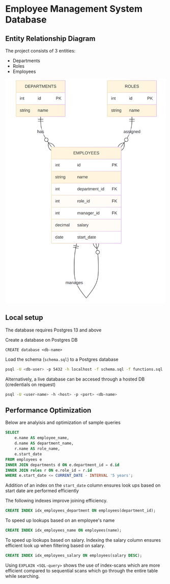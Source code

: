 # Employee Management System Database


## Entity Relationship Diagram
The project consists of 3 entities:
- Departments
- Roles
- Employees

![erd](./erd.png)

## Local setup

The database requires Postgres 13 and above

Create a database on Postgres DB

```psql
CREATE database <db-name>
```


Load the schema (`schema.sql`) to a Postgres database

```bash
psql -U <db-user> -p 5432 -h localhost -f schema.sql -f functions.sql  <db-name>
```

Alternatively, a live database can be accesed through a hosted DB (credentials on request)

```bash
psql -U <user-name> -h <host> -p <port> <db-name>
```

## Performance Optimization

Below are analyisis and optimization of sample queries

```sql
SELECT 
    e.name AS employee_name, 
    d.name AS department_name, 
    r.name AS role_name, 
    e.start_date
FROM employees e
INNER JOIN departments d ON e.department_id = d.id
INNER JOIN roles r ON e.role_id = r.id
WHERE e.start_date <= CURRENT_DATE - INTERVAL '5 years';
```

Addition of an index on the `start_date` column ensures look ups based on start date are performed efficiently

The following indexes improve joining efficiency. 


```sql
CREATE INDEX idx_employees_department ON employees(department_id);
```

To speed up lookups based on an employee's name

```sql
CREATE INDEX idx_employees_name ON employees(name);
```

To speed up lookups based on salary. Indexing the salary column ensures efficient look up when filtering based on salary.

```sql
CREATE INDEX idx_employees_salary ON employees(salary DESC);
```


Using ```EXPLAIN <SQL-query>``` shows the use of index-scans which are more efficient compared to sequential scans which go through the entire table while searching.